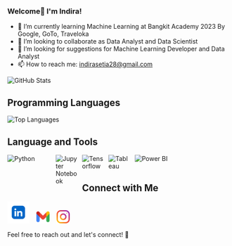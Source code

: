 ### Welcome👋 I'm Indira!

- 🌱 I’m currently learning Machine Learning at Bangkit Academy 2023 By Google, GoTo, Traveloka
- 👯 I’m looking to collaborate as Data Analyst and Data Scientist
- 🤔 I’m looking for suggestions for Machine Learning Developer and Data Analyst
- 📫 How to reach me: indirasetia28@gmail.com

![GitHub Stats](https://github-readme-stats.vercel.app/api?username=indirask28&show_icons=true&count_private=true&hide=prs,issues&theme=dark&bg_color=0D1117&title_color=d891ef&icon_color=d891ef&text_color=FFFFFF&hide_border=true)

## Programming Languages
![Top Languages](https://github-readme-stats.vercel.app/api/top-langs/?username=indirask28&layout=compact&theme=dark&bg_color=0D1117&title_color=d891ef&text_color=FFFFFF&hide_border=true)

## Language and Tools 
[<img align="left" alt="Python" width="100px" src="https://logos-world.net/wp-content/uploads/2021/10/Python-Emblem-700x394.png" style="padding-right:10px;"/>](https://www.python.org/)
[<img align="left" alt="Jupyter Notebook" width="50px" src="https://jupyter.org/assets/homepage/main-logo.svg" style="padding-right:10px;"/>](https://jupyter.org/)
[<img align="left" alt="Tensorflow" width="50px" src="https://upload.wikimedia.org/wikipedia/commons/thumb/2/2d/Tensorflow_logo.svg/1200px-Tensorflow_logo.svg.png" style="padding-right:10px;"/>](https://www.tensorflow.org/)
[<img align="left" alt="Tableau" width="50px" src="https://cdn.worldvectorlogo.com/logos/tableau-software.svg" style="padding-right:10px;"/>](https://www.tableau.com/)
[<img align="left" alt="Power BI" width="80px" src="https://logos-world.net/wp-content/uploads/2022/02/Power-BI-Logo-700x394.png" style="padding-right:10px;"/>](https://powerbi.microsoft.com/en-us/)
<br/><br/>
## Connect with Me
[<img src="./github/vecteezy_linkedin-logo-png-linkedin-icon-transparent-png_18930587_72.png" alt="LinkedIn" width="50px">](https://www.linkedin.com/in/indirasetiakamila/)
&nbsp;&nbsp;
[<img src="./github/vecteezy_gmail-mail-icon-for-web-design_20964377_845.png" alt="LinkedIn" width="30px">](mailto:indirasetia28@gmail.com)
&nbsp;&nbsp;
[<img src="./github/instagram.png" alt="LinkedIn" width="30px">](https://www.instagram.com/indirask/)



Feel free to reach out and let's connect! 🌟
